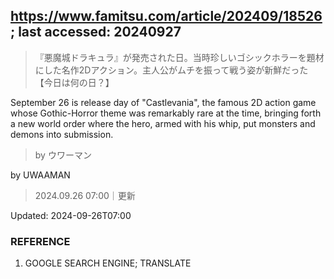 ## https://www.famitsu.com/article/202409/18526; last accessed: 20240927

> 『悪魔城ドラキュラ』が発売された日。当時珍しいゴシックホラーを題材にした名作2Dアクション。主人公がムチを振って戦う姿が新鮮だった【今日は何の日？】

September 26 is release day of "Castlevania", the famous 2D action game whose Gothic-Horror theme was remarkably rare at the time, bringing forth a new world order where the hero, armed with his whip, put monsters and demons into submission.

> by ウワーマン

by UWAAMAN

> 2024.09.26 07:00｜更新

Updated: 2024-09-26T07:00 

### REFERENCE

1) GOOGLE SEARCH ENGINE; TRANSLATE
